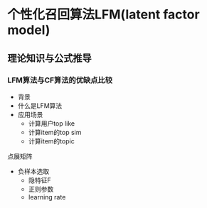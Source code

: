 # 个性化召回算法LFM(latent factor model)
## 理论知识与公式推导
### LFM算法与CF算法的优缺点比较

- 背景
- 什么是LFM算法
- 应用场景
  - 计算用户top like
  - 计算item的top sim
  - 计算item的topic
  
点展矩阵
- 负样本选取
  - 隐特征F
  - 正则参数
  - learning rate